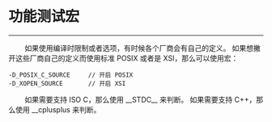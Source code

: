# 功能测试宏
***

&emsp;&emsp;
如果使用编译时限制或者选项，有时候各个厂商会有自己的定义。
如果想撇开这些厂商自己的定义而使用标准 POSIX 或者是 XSI，那么可以使用宏：

    -D_POSIX_C_SOURCE     // 开启 POSIX
    -D_XOPEN_SOURCE       // 开启 XSI

&emsp;&emsp;
如果需要支持 ISO C，那么使用 \_\_STDC\_\_ 来判断。
如果需要支持 C++，那么使用 \_\_cplusplus 来判断。